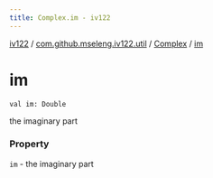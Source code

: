 ```yaml
---
title: Complex.im - iv122
---
```


[iv122](../../index.md) / [com.github.mseleng.iv122.util](../index.md) / [Complex](index.md) / [im](.)

# im

`val im: Double`

the imaginary part

### Property

`im` - the imaginary part